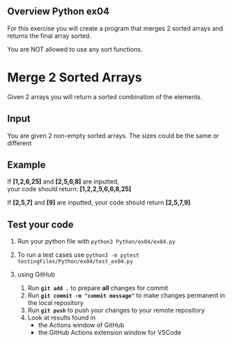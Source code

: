 ## Overview Python ex04

For this exercise you will create a program that merges 2 sorted arrays and returns the final array sorted.

You are NOT allowed to use any sort functions.

# Merge 2 Sorted Arrays
Given 2 arrays you will return a sorted combination of the elements. 



## Input
You are given 2 non-empty sorted arrays. The sizes could be the same or different

## Example
If **[1,2,6,25]** and **[2,5,6,8]** are inputted,   
your code should return: **[1,2,2,5,6,6,8,25]** 

If **[2,5,7]** and **[9]** are inputted,
your code should return **[2,5,7,9]**

## Test your code
1. Run your python file with `python3 Python/ex04/ex04.py`
2. To run a test cases use `python3 -m pytest testingFiles/Python/ex04/test_ex04.py`

3. using GitHub
    1. Run **`git add .`** to prepare **all** changes for commit
    2. Run **`git commit -m "commit message"`** to make changes permanent in the local repository
    3. Run **`git push`** to push your changes to your remote repository
    4. Look at results found in
        * the Actions window of GitHub
        * the GitHub Actions extension window for VSCode